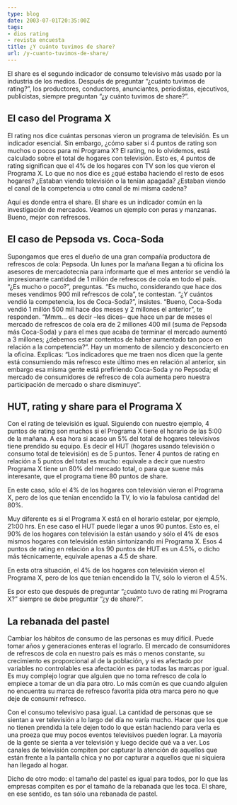 ```yaml
---
type: blog
date: 2003-07-01T20:35:00Z
tags:
- dios rating
- revista encuesta
title: ¿Y cuánto tuvimos de share?
url: /y-cuanto-tuvimos-de-share/
---
```


El share es el segundo indicador de consumo televisivo más usado por la industria de los medios. Después de preguntar “¿cuánto tuvimos de rating?”, los productores, conductores, anunciantes, periodistas, ejecutivos, publicistas, siempre preguntan “¿y cuánto tuvimos de share?”.

## El caso del Programa X

El rating nos dice cuántas personas vieron un programa de televisión. Es un indicador esencial. Sin embargo, ¿cómo saber si 4 puntos de rating son muchos o pocos para mi Programa X? El rating, no lo olvidemos, está calculado sobre el total de hogares con televisión. Esto es, 4 puntos de rating significan que el 4% de los hogares con TV son los que vieron el Programa X. Lo que no nos dice es ¿qué estaba haciendo el resto de esos hogares? ¿Estaban viendo televisión o la tenían apagada? ¿Estaban viendo el canal de la competencia u otro canal de mi misma cadena?

Aquí es donde entra el share. El share es un indicador común en la investigación de mercados. Veamos un ejemplo con peras y manzanas. Bueno, mejor con refrescos.

## El caso de Pepsoda vs. Coca-Soda

Supongamos que eres el dueño de una gran compañía productora de refrescos de cola: Pepsoda. Un lunes por la mañana llegan a tú oficina los asesores de mercadotecnia para informarte que el mes anterior se vendió la impresionante cantidad de 1 millón de refrescos de cola en todo el país. “¿Es mucho o poco?”, preguntas. “Es mucho, considerando que hace dos meses vendimos 900 mil refrescos de cola”, te contestan. “¿Y cuántos vendió la competencia, los de Coca-Soda?”, insistes. “Bueno, Coca-Soda vendió 1 millón 500 mil hace dos meses y 2 millones el anterior”, te responden. “Mmm… es decir –les dices– que hace un par de meses el mercado de refrescos de cola era de 2 millones 400 mil (suma de Pepsoda más Coca-Soda) y para el mes que acaba de terminar el mercado aumentó a 3 millones; ¿debemos estar contentos de haber aumentado tan poco en relación a la competencia?”. Hay un momento de silencio y desconcierto en la oficina. Explicas: “Los indicadores que me traen nos dicen que la gente está consumiendo más refresco este último mes en relación al anterior, sin embargo esa misma gente está prefiriendo Coca-Soda y no Pepsoda; el mercado de consumidores de refresco de cola aumenta pero nuestra participación de mercado o share disminuye”.

## HUT, rating y share para el Programa X

Con el rating de televisión es igual. Siguiendo con nuestro ejemplo, 4 puntos de rating son muchos si el Programa X tiene el horario de las 5:00 de la mañana. A esa hora si acaso un 5% del total de hogares televisivos tiene prendido su equipo. Es decir el HUT (hogares usando televisión o consumo total de televisión) es de 5 puntos. Tener 4 puntos de rating en relación a 5 puntos del total es mucho: equivale a decir que nuestro Programa X tiene un 80% del mercado total, o para que suene más interesante, que el programa tiene 80 puntos de share.

En este caso, sólo el 4% de los hogares con televisión vieron el Programa X, pero de los que tenían encendido la TV, lo vio la fabulosa cantidad del 80%.

Muy diferente es si el Programa X está en el horario estelar, por ejemplo, 21:00 hrs. En ese caso el HUT puede llegar a unos 90 puntos. Esto es, el 90% de los hogares con televisión la están usando y sólo el 4% de esos mismos hogares con televisión están sintonizando mi Programa X. Esos 4 puntos de rating en relación a los 90 puntos de HUT es un 4.5%, o dicho más técnicamente, equivale apenas a 4.5 de share.

En esta otra situación, el 4% de los hogares con televisión vieron el Programa X, pero de los que tenían encendido la TV, sólo lo vieron el 4.5%.

Es por esto que después de preguntar “¿cuánto tuvo de rating mi Programa X?” siempre se debe preguntar “¿y de share?”.

## La rebanada del pastel 

Cambiar los hábitos de consumo de las personas es muy difícil. Puede tomar años y generaciones enteras el lograrlo. El mercado de consumidores de refrescos de cola en nuestro país es más o menos constante, su crecimiento es proporcional al de la población, y si es afectado por variables no controlables esa afectación es para todas las marcas por igual. Es muy complejo lograr que alguien que no toma refresco de cola lo empiece a tomar de un día para otro. Lo más común es que cuando alguien no encuentra su marca de refresco favorita pida otra marca pero no que deje de consumir refresco.

Con el consumo televisivo pasa igual. La cantidad de personas que se sientan a ver televisión a lo largo del día no varía mucho. Hacer que los que no tienen prendida la tele dejen todo lo que están haciendo para verla es una proeza que muy pocos eventos televisivos pueden lograr. La mayoría de la gente se sienta a ver televisión y luego decide qué va a ver. Los canales de televisión compiten por capturar la atención de aquellos que están frente a la pantalla chica y no por capturar a aquellos que ni siquiera han llegado al hogar.

Dicho de otro modo: el tamaño del pastel es igual para todos, por lo que las empresas compiten es por el tamaño de la rebanada que les toca. El share, en ese sentido, es tan sólo una rebanada de pastel.
